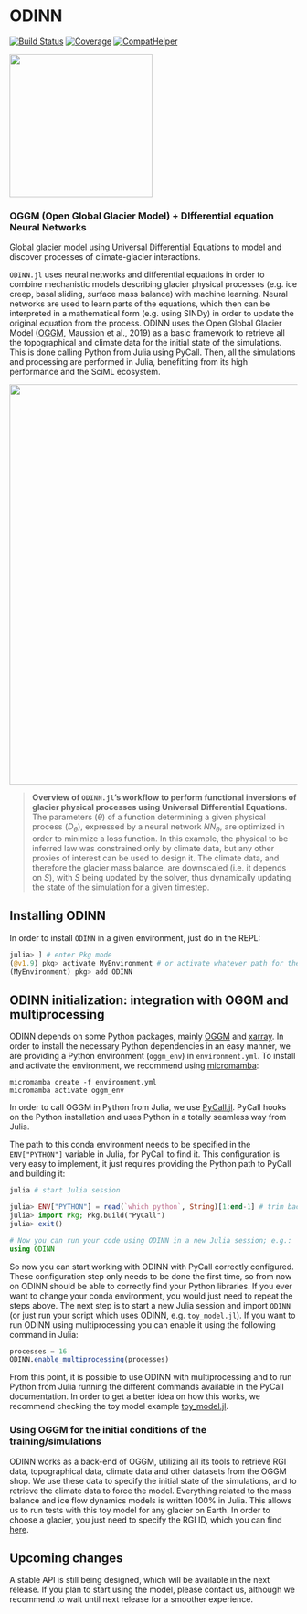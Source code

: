 # ODINN

[![Build Status](https://github.com/JordiBolibar/ODINN.jl/actions/workflows/CI.yml/badge.svg?branch=main)](https://github.com/ODINN-SciML/ODINN.jl/actions/workflows/CI.yml?query=branch%3Amain)
[![Coverage](https://codecov.io/gh/JordiBolibar/ODINN.jl/branch/main/graph/badge.svg)](https://app.codecov.io/gh/ODINN-SciML/ODINN.jl)
[![CompatHelper](https://github.com/JordiBolibar/ODINN.jl/actions/workflows/CompatHelper.yml/badge.svg)](https://github.com/ODINN-SciML/ODINN.jl/actions/workflows/CompatHelper.yml)

<img src="https://github.com/ODINN-SciML/odinn_toy/blob/main/plots/ODINN_logo_final.png" width="250">

### OGGM (Open Global Glacier Model) + DIfferential equation Neural Networks

Global glacier model using Universal Differential Equations to model and discover processes of climate-glacier interactions.  

`ODINN.jl` uses neural networks and differential equations in order to combine mechanistic models describing glacier physical processes (e.g. ice creep, basal sliding, surface mass balance) with machine learning. Neural networks are used to learn parts of the equations, which then can be interpreted in a mathematical form (e.g. using SINDy) in order to update the original equation from the process. ODINN uses the Open Global Glacier Model ([OGGM](oggm.org/), Maussion et al., 2019) as a basic framework to retrieve all the topographical and climate data for the initial state of the simulations. This is done calling Python from Julia using PyCall. Then, all the simulations and processing are performed in Julia, benefitting from its high performance and the SciML ecosystem. 

<center><img src="https://github.com/ODINN-SciML/odinn_toy/blob/main/plots/overview_figure.png" width="700"></center>

> **Overview of `ODINN.jl`’s workflow to perform functional inversions of glacier physical processes using Universal Differential Equations**. The parameters ($θ$) of a function determining a given physical process ($D_θ$), expressed by a neural network $NN_θ$, are optimized in order to minimize a loss function. In this example, the physical to be inferred law was constrained only by climate data, but any other proxies of interest can be used to design it. The climate data, and therefore the glacier mass balance, are downscaled (i.e. it depends on $S$), with $S$ being updated by the solver, thus dynamically updating the state of the simulation for a given timestep.

## Installing ODINN

In order to install `ODINN` in a given environment, just do in the REPL:
```julia
julia> ] # enter Pkg mode
(@v1.9) pkg> activate MyEnvironment # or activate whatever path for the Julia environment
(MyEnvironment) pkg> add ODINN
```

## ODINN initialization: integration with OGGM and multiprocessing

ODINN depends on some Python packages, mainly [OGGM](https://github.com/OGGM/oggm) and [xarray](https://github.com/pydata/xarray). In order to install the necessary Python dependencies in an easy manner, we are providing a Python environment (`oggm_env`) in `environment.yml`. To install and activate the environment, we recommend using [micromamba](https://mamba.readthedocs.io/en/latest/user_guide/micromamba.html):

```
micromamba create -f environment.yml
micromamba activate oggm_env
```

In order to call OGGM in Python from Julia, we use [PyCall.jl](https://github.com/JuliaPy/PyCall.jl). PyCall hooks on the Python installation and uses Python in a totally seamless way from Julia. 

The path to this conda environment needs to be specified in the `ENV["PYTHON"]` variable in Julia, for PyCall to find it. This configuration is very easy to implement, it just requires providing the Python path to PyCall and building it:

```julia
julia # start Julia session

julia> ENV["PYTHON"] = read(`which python`, String)[1:end-1] # trim backspace
julia> import Pkg; Pkg.build("PyCall")
julia> exit()

# Now you can run your code using ODINN in a new Julia session; e.g.:
using ODINN
```

So now you can start working with ODINN with PyCall correctly configured. These configuration step only needs to be done the first time, so from now on ODINN should be able to correctly find your Python libraries. If you ever want to change your conda environment, you would just need to repeat the steps above. The next step is to start a new Julia session and import `ODINN` (or just run your script which uses ODINN, e.g. `toy_model.jl`). If you want to run ODINN using multiprocessing you can enable it using the following command in Julia:

```julia
processes = 16
ODINN.enable_multiprocessing(processes)
```

From this point, it is possible to use ODINN with multiprocessing and to run Python from Julia running the different commands available in the PyCall documentation. In order to get a better idea on how this works, we recommend checking the toy model example [toy_model.jl](https://github.com/ODINN-SciML/ODINN/blob/main/src/scripts/toy_model.jl). 

### Using OGGM for the initial conditions of the training/simulations

ODINN works as a back-end of OGGM, utilizing all its tools to retrieve RGI data, topographical data, climate data and other datasets from the OGGM shop. We use these data to specify the initial state of the simulations, and to retrieve the climate data to force the model. Everything related to the mass balance and ice flow dynamics models is written 100% in Julia. This allows us to run tests with this toy model for any glacier on Earth. In order to choose a glacier, you just need to specify the RGI ID, which you can find [here](https://www.glims.org/maps/glims). 

## Upcoming changes

A stable API is still being designed, which will be available in the next release. If you plan to start using the model, please contact us, although we recommend to wait until next release for a smoother experience. 
